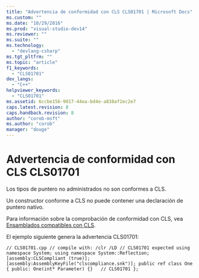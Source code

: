 ```yaml
---
title: "Advertencia de conformidad con CLS CLS01701 | Microsoft Docs"
ms.custom: ""
ms.date: "10/29/2016"
ms.prod: "visual-studio-dev14"
ms.reviewer: ""
ms.suite: ""
ms.technology: 
  - "devlang-csharp"
ms.tgt_pltfrm: ""
ms.topic: "article"
f1_keywords: 
  - "CLS01701"
dev_langs: 
  - "C++"
helpviewer_keywords: 
  - "CLS01701"
ms.assetid: 6ccbe156-9017-44ea-bd4e-a838af2ec2e7
caps.latest.revision: 8
caps.handback.revision: 8
author: "corob-msft"
ms.author: "corob"
manager: "douge"
---
```

# Advertencia de conformidad con CLS CLS01701
Los tipos de puntero no administrados no son conformes a CLS.  
  
 Un constructor conforme a CLS no puede contener una declaración de puntero nativo.  
  
 Para información sobre la comprobación de conformidad con CLS, vea [Ensamblados compatibles con CLS](http://msdn.microsoft.com/es-es/3320b57e-ea55-4697-a17d-f509a36a3c93).  
  
 El ejemplo siguiente genera la advertencia CLS01701:  
  
```  
// CLS01701.cpp // compile with: /clr /LD // CLS01701 expected using namespace System; using namespace System::Reflection; [assembly:CLSCompliant (true)]; [assembly:AssemblyKeyFile("clscompliance.snk")]; public ref class One { public: One(int* Parameter) {}   // CLS01701 };  
```